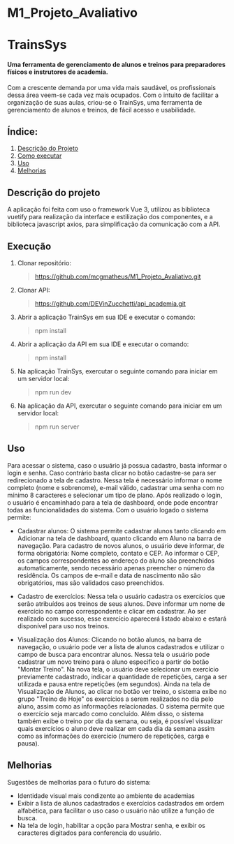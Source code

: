 # M1_Projeto_Avaliativo

# TrainsSys

#### Uma ferramenta de gerenciamento de alunos e treinos para preparadores físicos e instrutores de academia.

Com a crescente demanda por uma vida mais saudável, os profissionais dessa área veem-se cada vez mais ocupados. Com o intuito de facilitar a organização de suas aulas, criou-se o TrainSys, uma ferramenta de gerenciamento de alunos e treinos, de fácil acesso e usabilidade.

## Índice:

1. [Descrição do Projeto](#descrição)
2. [Como executar](#execução)
3. [Uso](#uso)
4. [Melhorias](#melhorias)

## Descrição do projeto

A aplicação foi feita com uso o framework Vue 3, utilizou as biblioteca vuetify para realização da interface e estilização dos componentes, e a biblioteca javascript axios, para simplificação da comunicação com a API.

## Execução

1.  Clonar repositório:
    > https://github.com/mcgmatheus/M1_Projeto_Avaliativo.git
2.  Clonar API:
    > https://github.com/DEVinZucchetti/api_academia.git
3.  Abrir a aplicação TrainSys em sua IDE e executar o comando:
    > npm install
4.  Abrir a aplicação da API em sua IDE e executar o comando:
    > npm install
5.  Na aplicação TrainSys, exercutar o seguinte comando para iniciar em um servidor local:
    > npm run dev
6.  Na aplicação da API, exercutar o seguinte comando para iniciar em um servidor local:
    > npm run server

## Uso

Para acessar o sistema, caso o usuário já possua cadastro, basta informar o login e senha. Caso contrário basta clicar no botão cadastre-se para ser redirecionado a tela de cadastro.
Nessa tela é necessário informar o nome completo (nome e sobrenome), e-mail válido, cadastrar uma senha com no mínimo 8 caracteres e selecionar um tipo de plano.
Após realizado o login, o usuário é encaminhado para a tela de dashboard, onde pode encontrar todas as funcionalidades do sistema.
Com o usuário logado o sistema permite:

- Cadastrar alunos:
  O sistema permite cadastrar alunos tanto clicando em Adicionar na tela de dashboard, quanto clicando em Aluno na barra de navegação.
  Para cadastro de novos alunos, o usuário deve informar, de forma obrigatória: Nome completo, contato e CEP. Ao informar o CEP, os campos correspondentes ao endereço do aluno são preenchidos automaticamente, sendo necessário apenas preencher o número da residência. Os campos de e-mail e data de nascimento não são obrigatórios, mas são validados caso preenchidos.

- Cadastro de exercícios:
  Nessa tela o usuário cadastra os exercícios que serão atribuídos aos treinos de seus alunos. Deve informar um nome de exercício no campo correspondente e clicar em cadastrar. Ao ser realizado com sucesso, esse exercício aparecerá listado abaixo e estará disponível para uso nos treinos.

- Visualização dos Alunos:
  Clicando no botão alunos, na barra de navegação, o usuário pode ver a lista de alunos cadastrados e utilizar o campo de busca para encontrar alunos. Nessa tela o usuário pode cadastrar um novo treino para o aluno especifico a partir do botão "Montar Treino". Na nova tela, o usuário deve selecionar um exercício previamente cadastrado, indicar a quantidade de repetições, carga a ser utilizada e pausa entre repetições (em segundos).
  Ainda na tela de Visualização de Alunos, ao clicar no botão ver treino, o sistema exibe no grupo "Treino de Hoje" os exercícios a serem realizados no dia pelo aluno, assim como as informações relacionadas. O sistema permite que o exercício seja marcado como concluído.
  Além disso, o sistema também exibe o treino por dia da semana, ou seja, é possível visualizar quais exercícios o aluno deve realizar em cada dia da semana assim como as informações do exercício (numero de repetições, carga e pausa).

## Melhorias

Sugestões de melhorias para o futuro do sistema:

- Identidade visual mais condizente ao ambiente de academias
- Exibir a lista de alunos cadastrados e exercícios cadastrados em ordem alfabética, para facilitar o uso caso o usuário não utilize a função de busca.
- Na tela de login, habilitar a opção para Mostrar senha, e exibir os caracteres digitados para conferencia do usuário.
